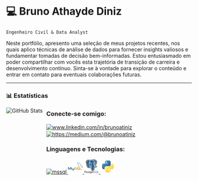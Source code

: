# 💻 Bruno Athayde Diniz

`Engenheiro Civil & Data Analyst`

Neste portfólio, apresento uma seleção de meus projetos recentes, nos quais aplico técnicas de análise de dados para fornecer insights valiosos e fundamentar tomadas de decisão bem-informadas. Estou entusiasmado em poder compartilhar com vocês esta trajetória de transição de carreira e desenvolvimento contínuo. 
Sinta-se à vontade para explorar o conteúdo e entrar em contato para eventuais colaborações futuras.


---

### 📊 Estatísticas

<p>
  <img 
    align="left" 
    alt="GitHub Stats" 
    height="200" 
    style="padding-right: 10px;" 
    src="https://github-readme-stats.vercel.app/api?username=Brunoatiniz&show_icons=true&theme=dark&include_all_commits=false&locale=pt-br" 
  />

</p>


<h3 align="left">Conecte-se comigo:</h3>
<p align="left">
<a href="https://linkedin.com/in/www.linkedin.com/in/brunoatiniz" target="blank"><img align="center" src="https://raw.githubusercontent.com/rahuldkjain/github-profile-readme-generator/master/src/images/icons/Social/linked-in-alt.svg" alt="www.linkedin.com/in/brunoatiniz" height="30" width="40" /></a>
<a href="https://medium.com/https://medium.com/@brunoatiniz" target="blank"><img align="center" src="https://raw.githubusercontent.com/rahuldkjain/github-profile-readme-generator/master/src/images/icons/Social/medium.svg" alt="https://medium.com/@brunoatiniz" height="30" width="40" /></a>
</p>

<h3 align="left">Linguagens e Tecnologias:</h3>
<p align="left"> <a href="https://www.microsoft.com/en-us/sql-server" target="_blank" rel="noreferrer"> <img src="https://www.svgrepo.com/show/303229/microsoft-sql-server-logo.svg" alt="mssql" width="40" height="40"/> </a> <a href="https://www.mysql.com/" target="_blank" rel="noreferrer"> <img src="https://raw.githubusercontent.com/devicons/devicon/master/icons/mysql/mysql-original-wordmark.svg" alt="mysql" width="40" height="40"/> </a> <a href="https://www.postgresql.org" target="_blank" rel="noreferrer"> <img src="https://raw.githubusercontent.com/devicons/devicon/master/icons/postgresql/postgresql-original-wordmark.svg" alt="postgresql" width="40" height="40"/> </a> <a href="https://www.python.org" target="_blank" rel="noreferrer"> <img src="https://raw.githubusercontent.com/devicons/devicon/master/icons/python/python-original.svg" alt="python" width="40" height="40"/> </a> </p>
